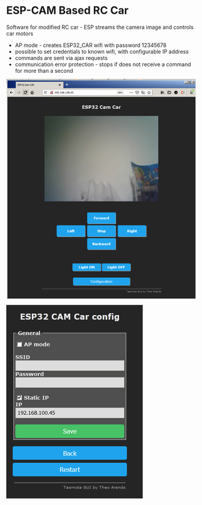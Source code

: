 # ESP-CAM Based RC Car
Software for modified RC car - ESP streams the camera image and controls car motors
* AP mode - creates ESP32_CAR wifi with password 12345678
* possible to set credentials to known wifi, with configurable IP address
* commands are sent via ajax requests
* communication error protection - stops if does not receive a command for more than a second

![Alt text](/default.png "Default page")

![Alt text](/config.png "Config page")